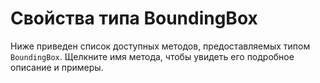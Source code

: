# Свойства типа BoundingBox
Ниже приведен список доступных методов, предоставляемых типом `BoundingBox`. Щелкните имя метода, чтобы увидеть его подробное описание и примеры.
